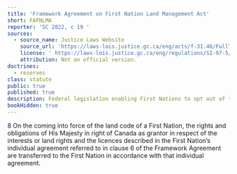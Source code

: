 ```yaml
---
title: 'Framework Agreement on First Nation Land Management Act'
short: FAFNLMA
reporter: 'SC 2022, c 19 '
sources:
  - source_name: Justice Laws Website
    source_url: 'https://laws-lois.justice.gc.ca/eng/acts/f-31.46/FullText.html'
    license: ' https://laws-lois.justice.gc.ca/eng/regulations/SI-97-5/page-1.html'
    attribution: Not an official version.
doctrines:
  - reserves
class: statute
public: true
published: true
description: Federal legislation enabling First Nations to opt out of the lands-related provisions of the Indian Act. 
bookHidden: true
---
```


8 On the coming into force of the land code of a First Nation, the rights and obligations of His Majesty in right of Canada as grantor in respect of the interests or land rights and the licences described in the First Nation’s individual agreement referred to in clause 6 of the Framework Agreement are transferred to the First Nation in accordance with that individual agreement.